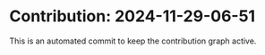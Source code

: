 # Contribution: 2024-11-29-06-51
This is an automated commit to keep the contribution graph active.
